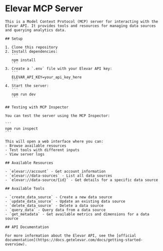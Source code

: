 # Elevar MCP Server

    This is a Model Context Protocol (MCP) server for interacting with the Elevar API. It provides tools and resources for managing data sources and querying analytics data.

    ## Setup

    1. Clone this repository
    2. Install dependencies:
       ```
       npm install
       ```
    3. Create a `.env` file with your Elevar API key:
       ```
       ELEVAR_API_KEY=your_api_key_here
       ```
    4. Start the server:
       ```
       npm run dev
       ```

    ## Testing with MCP Inspector

    You can test the server using the MCP Inspector:

    ```
    npm run inspect
    ```

    This will open a web interface where you can:
    - Browse available resources
    - Test tools with different inputs
    - View server logs

    ## Available Resources

    - `elevar://account` - Get account information
    - `elevar://data-sources` - List all data sources
    - `elevar://data-source/{id}` - Get details for a specific data source

    ## Available Tools

    - `create_data_source` - Create a new data source
    - `update_data_source` - Update an existing data source
    - `delete_data_source` - Delete a data source
    - `query_data` - Query data from a data source
    - `get_metadata` - Get available metrics and dimensions for a data source

    ## API Documentation

    For more information about the Elevar API, see the [official documentation](https://docs.getelevar.com/docs/getting-started-overview).
